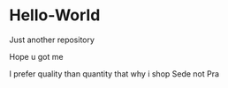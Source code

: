 # Hello-World

Just another repository

Hope u got me

I prefer quality than quantity that why i shop Sede not Pra
